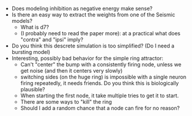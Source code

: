 - Does modeling inhibition as negative energy make sense?
- Is there an easy way to extract the weights from one of the Seismic models?
    - What is d7?
    - (I probably need to read the paper more): at a practical what does "contra" and "ipsi" imply?
- Do you think this descrete simulation is too simplified? (Do I need a bursting model)
- Interesting, possibly bad behavior for the simple ring attractor:
    - Can't "center" the bump with a consistently firing node, unless we get noise (and then it centers very slowly)
    - switching sides (on the huge ring) is impossible with a single neuron firing repeatedly, it needs friends. Do you think this is biologically plausible?
    - When starting the first node, it take multiple tries to get it to start.
    - There are some ways to "kill" the ring
    - Should I add a random chance that a node can fire for no reason?
